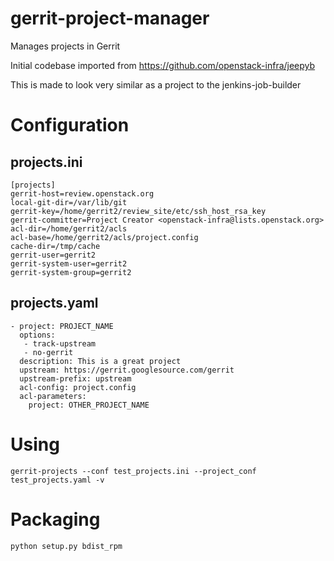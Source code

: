 gerrit-project-manager
======================

Manages projects in Gerrit


Initial codebase imported from https://github.com/openstack-infra/jeepyb

This is made to look very similar as a project to the jenkins-job-builder

Configuration
=============

projects.ini
------------
```
[projects]
gerrit-host=review.openstack.org
local-git-dir=/var/lib/git
gerrit-key=/home/gerrit2/review_site/etc/ssh_host_rsa_key
gerrit-committer=Project Creator <openstack-infra@lists.openstack.org>
acl-dir=/home/gerrit2/acls
acl-base=/home/gerrit2/acls/project.config
cache-dir=/tmp/cache
gerrit-user=gerrit2
gerrit-system-user=gerrit2
gerrit-system-group=gerrit2
```

projects.yaml
-------------
```
- project: PROJECT_NAME
  options:
   - track-upstream
   - no-gerrit
  description: This is a great project
  upstream: https://gerrit.googlesource.com/gerrit
  upstream-prefix: upstream
  acl-config: project.config
  acl-parameters:
    project: OTHER_PROJECT_NAME
```

Using
=====
`gerrit-projects --conf test_projects.ini --project_conf test_projects.yaml -v`

Packaging
=========
`python setup.py bdist_rpm`
